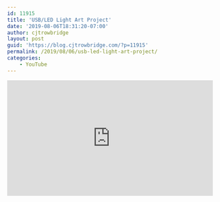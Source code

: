 ```yaml
---
id: 11915
title: 'USB/LED Light Art Project'
date: '2019-08-06T18:31:20-07:00'
author: cjtrowbridge
layout: post
guid: 'https://blog.cjtrowbridge.com/?p=11915'
permalink: /2019/08/06/usb-led-light-art-project/
categories:
    - YouTube
---
```


<div style="width: 480px; height: 270px; overflow: hidden; position: relative;"><iframe allowfullscreen="allowfullscreen" frameborder="0" height="270" id="okplayer" mozallowfullscreen="mozallowfullscreen" scrolling="no" seamless="seamless" src="http://youtube.com/embed/LzTGbkLYBuI" style="position: absolute; top: 0px; left: 0px; width: 480px; height: 270px;" webkitallowfullscreen="webkitAllowFullScreen" width="480"></iframe></div>